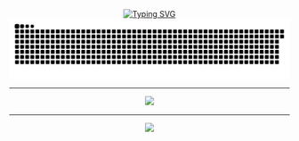 <div align="center">
  <a href="https://git.io/typing-svg">
    <img src="https://readme-typing-svg.demolab.com?font=Fira+Code&weight=500&size=22&pause=1000&color=FF00F6&center=true&vCenter=true&random=false&width=524&lines=%E2%8A%B9+Welcome+to+my+profile!+%CB%99%E1%B5%95%CB%99+%E2%8A%B9+" alt="Typing SVG">
  </a>
</div>



<picture align="center">
  <source media="(prefers-color-scheme: dark)" srcset="https://raw.githubusercontent.com/karenkessia/karenkessia/output/github-contribution-grid-snake-dark.svg">
  <source media="(prefers-color-scheme: light)" srcset="https://raw.githubusercontent.com/karenkessia/karenkessia/output/github-contribution-grid-snake-dark.svg">
  <img align="center" alt="github contribution grid snake animation" src="https://raw.githubusercontent.com/karenkessia/karenkessia/output/github-contribution-grid-snake.svg">
</picture>

---
 <div align="center" >
<a href="https://skillicons.dev"   >
  <img src="https://skillicons.dev/icons?i=aws,vscode,git,python,mongodb,html,css,github,postman,java" />
</a>
  <br />

  </div>


  ---
<p align="center">
  <img src="https://github.com/user-attachments/assets/26d108da-bdb6-4826-acb5-6300316f65f4" width="450"/>
</p>


 
